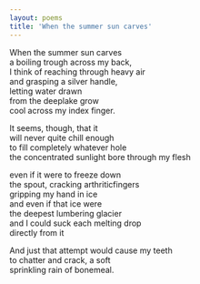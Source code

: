 ```yaml
---
layout: poems
title: 'When the summer sun carves'
---
```


When the summer sun carves\
a boiling trough across my back,\
I think of reaching through heavy air\
and grasping a silver handle,\
letting water drawn\
from the deeplake grow\
cool across my index finger.

It seems, though, that it\
will never quite chill enough\
to fill completely whatever hole\
the concentrated sunlight bore through my flesh

even if it were to freeze down\
the spout, cracking arthriticfingers\
gripping my hand in ice\
<in></in>and even if that ice were\
<in></in>the deepest lumbering glacier\
<in></in>and I could suck each melting drop\
<in></in>directly from it

And just that attempt would cause my teeth\
to chatter and crack, a soft\
sprinkling rain of bonemeal.
